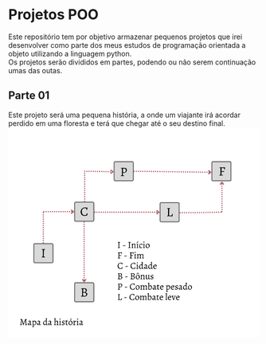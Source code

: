 # Projetos POO
Este repositório tem por objetivo armazenar pequenos projetos que irei desenvolver como parte dos meus estudos de programação orientada a objeto utilizando a linguagem python.  
Os projetos serão divididos em partes, podendo ou não serem continuação umas das outas.  
## Parte 01
Este projeto será uma pequena história, a onde um viajante irá acordar perdido em uma floresta e terá que chegar até o seu destino final.  
![Mapa](/img_geral/Parte01_mapa.png)